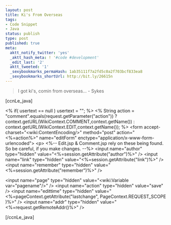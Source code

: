 ```yaml
---
layout: post
title: Ki's From Overseas
tags:
- Code Snippet
- Java
status: publish
type: post
published: true
meta:
  aktt_notify_twitter: 'yes'
  _aktt_hash_meta: ! '#code #development'
  _edit_last: '2'
  aktt_tweeted: '1'
  _sexybookmarks_permaHash: 1ab35111f7a2fd5c0a2f703bcf833ea8
  _sexybookmarks_shortUrl: http://bit.ly/26615n
---
```

<blockquote>I got ki's, comin from overseas...
- Sykes</blockquote>
[ccnLe_java]

&lt;% if( usertext == null ) usertext = ""; %&gt;
&lt;%
String action = "comment".equals(request.getParameter("action")) ?
context.getURL(WikiContext.COMMENT,context.getName()) :
context.getURL(WikiContext.EDIT,context.getName());
%&gt;
&lt;form accept-charset="&lt;wiki:ContentEncoding/&gt;" method="post"
action="&lt;%=action%&gt;"
name="editForm" enctype="application/x-www-form-urlencoded"&gt;
&lt;p&gt;
&lt;%-- Edit.jsp &amp; Comment.jsp rely on these being found.  So be careful, if you make changes. --%&gt;
&lt;input name="author" type="hidden" value="&lt;%=session.getAttribute("author")%&gt;" /&gt;
&lt;input name="link" type="hidden" value="&lt;%=session.getAttribute("link")%&gt;" /&gt;
&lt;input name="remember" type="hidden" value="&lt;%=session.getAttribute("remember")%&gt;" /&gt;

&lt;input name="page" type="hidden" value="&lt;wiki:Variable var="pagename"/&gt;" /&gt;
&lt;input name="action" type="hidden" value="save" /&gt;
&lt;input name="edittime" type="hidden" value="&lt;%=pageContext.getAttribute("lastchange",
PageContext.REQUEST_SCOPE )%&gt;" /&gt;
&lt;input name="addr" type="hidden" value="&lt;%=request.getRemoteAddr()%&gt;" /&gt;

[/ccnLe_java] 
